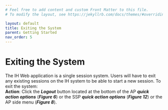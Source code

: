 ```yaml
---
# Feel free to add content and custom Front Matter to this file.
# To modify the layout, see https://jekyllrb.com/docs/themes/#overriding-theme-defaults

layout: default
title: Exiting the System
parent: Getting Started
nav_order: 5
---
```


# Exiting the System

The IH Web application is a single session system. Users will have to exit any existing sessions on the IH system to be able to start a new session. To exit the system:  
**Action**: Click the ***Logout*** button located at the bottom of the AP ***quick action options*** (***Figure 6***) or the SSP ***quick action options*** (***Figure 12***) or the AP side menu (***Figure 8***).
